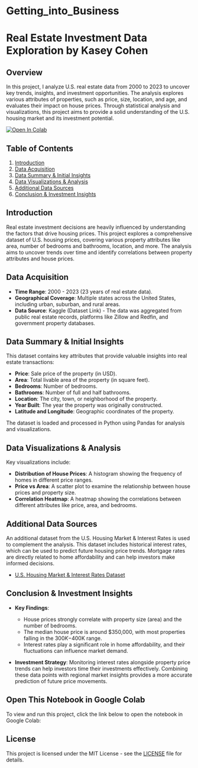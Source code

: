 # Getting_into_Business

# Real Estate Investment Data Exploration by Kasey Cohen

## Overview
In this project, I analyze U.S. real estate data from 2000 to 2023 to uncover key trends, insights, and investment opportunities. The analysis explores various attributes of properties, such as price, size, location, and age, and evaluates their impact on house prices. Through statistical analysis and visualizations, this project aims to provide a solid understanding of the U.S. housing market and its investment potential.

[![Open In Colab](https://colab.research.google.com/assets/colabbadge.svg)](https://github.com/cohenkslaf/Getting_into_Business/blob/main/Data_Understanding.ipynb)


## Table of Contents
1. [Introduction](#introduction)
2. [Data Acquisition](#data-acquisition)
3. [Data Summary & Initial Insights](#data-summary--initial-insights)
4. [Data Visualizations & Analysis](#data-visualizations--analysis)
5. [Additional Data Sources](#additional-data-sources)
6. [Conclusion & Investment Insights](#conclusion--investment-insights)

## Introduction
Real estate investment decisions are heavily influenced by understanding the factors that drive housing prices. This project explores a comprehensive dataset of U.S. housing prices, covering various property attributes like area, number of bedrooms and bathrooms, location, and more. The analysis aims to uncover trends over time and identify correlations between property attributes and house prices.

## Data Acquisition
- **Time Range**: 2000 - 2023 (23 years of real estate data).
- **Geographical Coverage**: Multiple states across the United States, including urban, suburban, and rural areas.
- **Data Source**: Kaggle (Dataset Link) - The data was aggregated from public real estate records, platforms like Zillow and Redfin, and government property databases.

## Data Summary & Initial Insights
This dataset contains key attributes that provide valuable insights into real estate transactions:
- **Price**: Sale price of the property (in USD).
- **Area**: Total livable area of the property (in square feet).
- **Bedrooms**: Number of bedrooms.
- **Bathrooms**: Number of full and half bathrooms.
- **Location**: The city, town, or neighborhood of the property.
- **Year Built**: The year the property was originally constructed.
- **Latitude and Longitude**: Geographic coordinates of the property.

The dataset is loaded and processed in Python using Pandas for analysis and visualizations.

## Data Visualizations & Analysis
Key visualizations include:
- **Distribution of House Prices**: A histogram showing the frequency of homes in different price ranges.
- **Price vs Area**: A scatter plot to examine the relationship between house prices and property size.
- **Correlation Heatmap**: A heatmap showing the correlations between different attributes like price, area, and bedrooms.

## Additional Data Sources
An additional dataset from the U.S. Housing Market & Interest Rates is used to complement the analysis. This dataset includes historical interest rates, which can be used to predict future housing price trends. Mortgage rates are directly related to home affordability and can help investors make informed decisions.

- [U.S. Housing Market & Interest Rates Dataset](https://www.kaggle.com/datasets)

## Conclusion & Investment Insights
- **Key Findings**:
  - House prices strongly correlate with property size (area) and the number of bedrooms.
  - The median house price is around $350,000, with most properties falling in the $300K-$400K range.
  - Interest rates play a significant role in home affordability, and their fluctuations can influence market demand.

- **Investment Strategy**:
  Monitoring interest rates alongside property price trends can help investors time their investments effectively. Combining these data points with regional market insights provides a more accurate prediction of future price movements.

## Open This Notebook in Google Colab
To view and run this project, click the link below to open the notebook in Google Colab:


## License
This project is licensed under the MIT License - see the [LICENSE](LICENSE) file for details.


